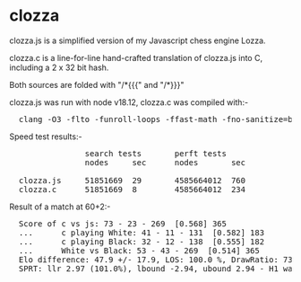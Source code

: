 # clozza

clozza.js is a simplified version of my Javascript chess engine Lozza.

clozza.c is a line-for-line hand-crafted translation of clozza.js into C, including a 2 x 32 bit hash.  

Both sources are folded with "/\*{{{" and "/\*}}}"

clozza.js was run with node v18.12, clozza.c was compiled with:-
<pre>
  clang -O3 -flto -funroll-loops -ffast-math -fno-sanitize=bounds -g0 -o clozza clozza.c
</pre>

Speed test results:-
<pre>
                search tests       perft tests
                nodes     sec      nodes       sec

  clozza.js     51851669  29       4585664012  760
  clozza.c      51851669  8        4585664012  234
</pre>

Result of a match at 60+2:-
<pre>
  Score of c vs js: 73 - 23 - 269  [0.568] 365
  ...      c playing White: 41 - 11 - 131  [0.582] 183
  ...      c playing Black: 32 - 12 - 138  [0.555] 182
  ...      White vs Black: 53 - 43 - 269  [0.514] 365
  Elo difference: 47.9 +/- 17.9, LOS: 100.0 %, DrawRatio: 73.7 %
  SPRT: llr 2.97 (101.0%), lbound -2.94, ubound 2.94 - H1 was accepted
</pre>

